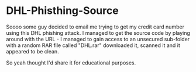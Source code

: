 # DHL-Phisthing-Source

Soooo some guy decided to email me trying to get my credit card number using this DHL phishing attack. I managed to get the source code by playing around with the URL - I managed to gain access to an unsecured sub-folder with a random RAR file called "DHL.rar" downloaded it, scanned it and it appeared to be clean.

So yeah thought I'd share it for educational purposes.
